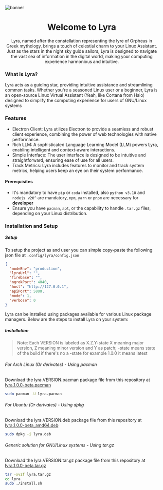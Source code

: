 ![banner](./.doc/assets/banner.png)

<div align="center">

# Welcome to Lyra

Lyra, named after the constellation representing the lyre of Orpheus in Greek mythology, brings a touch of celestial charm to your Linux Assistant. Just as the stars in the night sky guide sailors, Lyra is designed to navigate the vast sea of information in the digital world, making your computing experience harmonious and intuitive.

</div>

### What is Lyra?

Lyra acts as a guiding star, providing intuitive assistance and streamlining common tasks. Whether you're a seasoned Linux user or a beginner, Lyra is an open-source Linux Virtual Assistant (Yeah, like Cortana from Halo) designed to simplify the computing experience for users of GNU/Linux systems

### Features

- Electron Client: Lyra utilizes Electron to provide a seamless and robust client experience, combining the power of web technologies with native performance.
- Rich LLM: A sophisticated Language Learning Model (LLM) powers Lyra, enabling intelligent and context-aware interactions.
- Simple Interface: The user interface is designed to be intuitive and straightforward, ensuring ease of use for all users.
- Track Metrics: Lyra includes features to monitor and track system metrics, helping users keep an eye on their system performance.

#### Prerequisites

- It's mandatory to have `pip` or `coda` installed, also `python v3.10` and `nodejs v20^` are mandatory, `npm`, `yarn` or `pnpm` are necessary for **developer**
- Ensure you have `pacman`, `apt`, or the capability to handle `.tar.gz` files, depending on your Linux distribution.

### Installation and Setup

##### Setup

To setup the project as and user you can simple copy-paste the following json file at `.config/lyra/config.json`

```json
{
  "nodeEnv": "production",
  "lyraUrl": "",
  "firebase": "",
  "ngrokPort": 4040,
  "host": "http://127.0.0.1",
  "apiPort": 5000,
  "mode": 1,
  "verbose": 0
}
```

Lyra can be installed using packages available for various Linux package managers. Below are the steps to install Lyra on your system:

##### Installation

> Note: Each VERSION is labeled as X.Z.Y-state X meaning major version, Z meaning minor version and Y as patch; -state means state of the build if there's no a -state for example 1.0.0 it means latest

###### For Arch Linux (Or derivates) - Using pacman

Download the lyra.VERSION.pacman package file from this repository at [lyra.1.0.0-beta.pacman](https://github.com/AndresMpa/lyra/releases/download/beta/lyra-1.0.0-beta.pacman)

```sh
sudo pacman -U lyra.pacman
```

###### For Ubuntu (Or derivates) - Using dpkg

Download the lyra.VERSION.deb package file from this repository at [lyra.1.0.0-beta_amd64.deb](https://github.com/AndresMpa/lyra/releases/download/beta/lyra_1.0.0-beta_amd64.deb)

```sh
sudo dpkg -i lyra.deb
```

###### Generic solution for GNU/Linux systems - Using tar.gz

Download the lyra.VERSION.tar.gz package file from this repository at [lyra.1.0.0-beta.tar.gz](https://github.com/AndresMpa/lyra/releases/download/beta/lyra-1.0.0-beta.tar.gz)

```sh
tar -xvzf lyra.tar.gz
cd lyra
sudo ./install.sh
```
